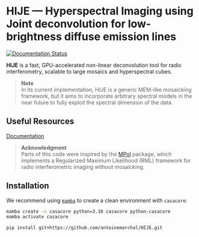 # HIJE — Hyperspectral Imaging using Joint deconvolution for low-brightness diffuse emission lines

[![Documentation Status](https://readthedocs.org/projects/hije/badge/?version=latest)](https://hije.readthedocs.io/en/latest/)

**HIJE** is a fast, GPU-accelerated non-linear deconvolution tool for radio interferometry, scalable to large mosaics and hyperspectral cubes.

> **Note**  
> In its current implementation, HIJE is a generic MEM-like mosaicking framework, but it aims to incorporate arbitrary spectral models in the near future to fully exploit the spectral dimension of the data.

## Useful Resources

[Documentation](https://HIJE.readthedocs.io)

> **Acknowledgment**  
> Parts of this code were inspired by the [MPol](https://github.com/MPoL-dev/MPoL) package, which implements a Regularized Maximum Likelihood (RML) framework for radio interferometric imaging without mosaicking.

## Installation

We recommend using [`mamba`](https://mamba.readthedocs.io) to create a clean environment with `casacore`:

```bash
mamba create -n casacore python=3.10 casacore python-casacore
mamba activate casacore
```
```bash
pip install git+https://github.com/antoinemarchal/HIJE.git
```
